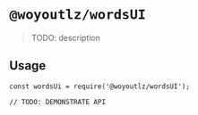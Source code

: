 # `@woyoutlz/wordsUI`

> TODO: description

## Usage

```
const wordsUi = require('@woyoutlz/wordsUI');

// TODO: DEMONSTRATE API
```
